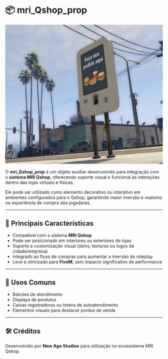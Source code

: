 # 📦 mri_Qshop_prop

![mri_Qshop_prop](./NewAgeProps.png)

O **mri_Qshop_prop** é um objeto auxiliar desenvolvido para integração com o **sistema MRI Qshop**, oferecendo suporte visual e funcional às interações dentro das lojas virtuais e físicas.  

Ele pode ser utilizado como elemento decorativo ou interativo em ambientes configurados para o Qshop, garantindo maior imersão e realismo na experiência de compra dos jogadores.

---

## 🔑 Principais Características
- Compatível com o sistema **MRI Qshop**  
- Pode ser posicionado em interiores ou exteriores de lojas  
- Suporte a customização visual (skins, texturas ou logos da cidade/empresa)  
- Integrado ao fluxo de compras para aumentar a imersão do roleplay  
- Leve e otimizado para **FiveM**, sem impacto significativo de performance  

---

## 🎯 Usos Comuns
- Balcões de atendimento  
- Displays de produtos  
- Caixas registradoras ou totens de autoatendimento  
- Elementos visuais para destacar pontos de venda  

---

## 🛠️ Créditos
Desenvolvido por **New Age Studios** para utilização no ecossistema MRI Qshop.

